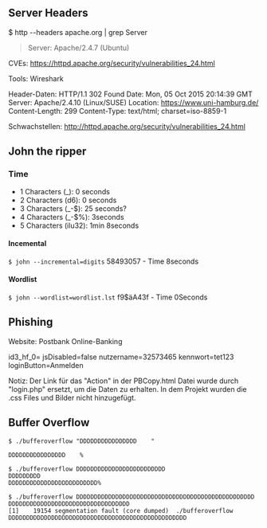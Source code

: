 ## Server Headers
$ http --headers apache.org | grep Server
> Server: Apache/2.4.7 (Ubuntu)

CVEs:
https://httpd.apache.org/security/vulnerabilities_24.html

Tools: Wireshark

Header-Daten:
HTTP/1.1 302 Found
Date: Mon, 05 Oct 2015 20:14:39 GMT
Server: Apache/2.4.10 (Linux/SUSE)
Location: https://www.uni-hamburg.de/
Content-Length: 299
Content-Type: text/html; charset=iso-8859-1

Schwachstellen:
http://httpd.apache.org/security/vulnerabilities_24.html

## John the ripper
### Time

- 1 Characters (_): 0 seconds
- 2 Characters (d6): 0 seconds
- 3 Characters (_-$): 25 seconds?
- 4 Characters (_-$%): 3seconds
- 5 Characters (ilu32): 1min 8seconds

#### Incemental
`$ john --incremental=digits`
58493057 - Time 8seconds

#### Wordlist
`$ john --wordlist=wordlist.lst`
f9$äA43f - Time 0Seconds

## Phishing
Website: Postbank Online-Banking

id3_hf_0=
jsDisabled=false
nutzername=32573465
kennwort=tet123
loginButton=Anmelden

Notiz: Der Link für das "Action" in der PBCopy.html Datei wurde durch "login.php" ersetzt, um die Daten zu erhalten. In dem Projekt wurden die .css Files und Bilder nicht hinzugefügt.


## Buffer Overflow

```
$ ./bufferoverflow "DDDDDDDDDDDDDDDD    "

DDDDDDDDDDDDDDDD    %
```

```
$ ./bufferoverflow DDDDDDDDDDDDDDDDDDDDDDDDD
DDDDDDDDD
DDDDDDDDDDDDDDDDDDDDDDDDD%
```

```
$ ./bufferoverflow DDDDDDDDDDDDDDDDDDDDDDDDDDDDDDDDDDDDDDDDDDDDDDDDDD
DDDDDDDDDDDDDDDDDDDDDDDDDDDDDDDDDD
[1]    19154 segmentation fault (core dumped)  ./bufferoverflow DDDDDDDDDDDDDDDDDDDDDDDDDDDDDDDDDDDDDDDDDDDDDDDDDD

```

